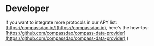 # Developer

If you want to integrate more protocols in our APY list: [https://compassdao.io/](https://compassdao.io), here's the how-tos: [https://github.com/compassdao/compass-data-provider](https://github.com/compassdao/compass-data-provider) )
